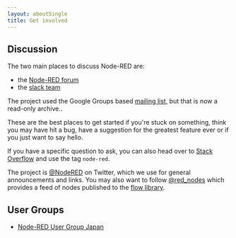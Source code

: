 ```yaml
---
layout: aboutSingle
title: Get involved
---
```


## Discussion

The two main places to discuss Node-RED are:

 - the [Node-RED forum](https://discourse.nodered.org)
 - the [slack team](https://nodered.org/slack)

The project used the Google Groups based [mailing list](https://groups.google.com/forum/#!forum/node-red), but
that is now a read-only archive..

These are the best places to get started if you're stuck on something, think you may
have hit a bug, have a suggestion for the greatest feature ever or if you just
want to say hello.

If you have a specific question to ask, you can also head over to
[Stack Overflow](https://stackoverflow.com/questions/tagged/node-red) and use
the tag `node-red`.

The project is [@NodeRED](https://twitter.com/nodered) on Twitter, which we use
for general announcements and links. You may also want to follow [@red_nodes](https://twitter.com/red_nodes)
which provides a feed of nodes published to the [flow library](https://flows.nodered.org).

## User Groups

- [Node-RED User Group Japan](https://nodered.jp/)
